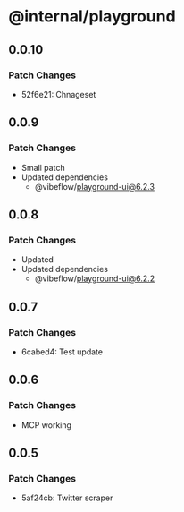 # @internal/playground

## 0.0.10

### Patch Changes

- 52f6e21: Chnageset

## 0.0.9

### Patch Changes

- Small patch
- Updated dependencies
  - @vibeflow/playground-ui@6.2.3

## 0.0.8

### Patch Changes

- Updated
- Updated dependencies
  - @vibeflow/playground-ui@6.2.2

## 0.0.7

### Patch Changes

- 6cabed4: Test update

## 0.0.6

### Patch Changes

- MCP working

## 0.0.5

### Patch Changes

- 5af24cb: Twitter scraper
